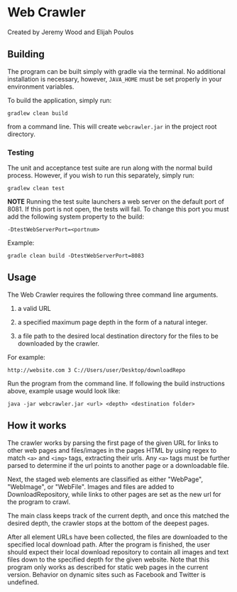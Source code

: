 # Web Crawler
Created by Jeremy Wood and Elijah Poulos

## Building 
The program can be built simply with gradle via the terminal. No additional installation is necessary, however,
`JAVA_HOME` must be set properly in your environment variables.

To build the application, simply run:

`gradlew clean build`

from a command line. This will create `webcrawler.jar` in the project root directory.

### Testing
The unit and acceptance test suite are run along with the normal build process. However, if you wish to run this
separately, simply run:

`gradlew clean test`

**NOTE** Running the test suite launchers a web server on the default port of 8081. If this port is not
open, the tests will fail. To change this port you must add the following system property to the build:

`-DtestWebServerPort=<portnum>`

Example:

`gradle clean build -DtestWebServerPort=8083`

## Usage 
The Web Crawler requires the following three command line arguments.

1. a valid URL

2. a specified maximum page depth in the form of a natural integer. 

3. a file path to the desired local destination directory for the 
files to be downloaded by the crawler.

For example: 
 
`http://website.com 3 C://Users/user/Desktop/downloadRepo`

Run the program from the command line. If following the build instructions above, example usage would look like:

`java -jar webcrawler.jar <url> <depth> <destination folder>`

## How it works

The crawler works by parsing the first page of the given URL
for links to other web pages and files/images in the pages HTML
by using regex to match `<a>` and `<img>` tags, extracting their urls.
Any `<a>` tags must be further parsed to determine if the url points to another page or
a downloadable file.

Next, the staged web elements are classified as either "WebPage", "WebImage", or "WebFile". 
Images and files are added to DownloadRepository, while links to other pages are set as the new 
url for the program to crawl. 

The main class keeps track of the current depth, and once this matched the 
desired depth, the crawler stops at the bottom of the deepest pages. 

After all element URLs have been collected, the files are downloaded to the specified local download path.
After the program is finished, the user should expect their local download repository to contain
all images and text files down to the specified depth for the given website. Note that this 
program only works as described for static web pages in the current version. Behavior on dynamic sites such
as Facebook and Twitter is undefined.


